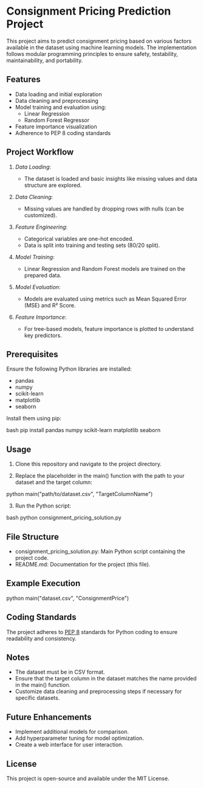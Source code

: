 # Consignment Pricing Prediction Project

This project aims to predict consignment pricing based on various factors available in the dataset using machine learning models. The implementation follows modular programming principles to ensure safety, testability, maintainability, and portability.

## Features

- Data loading and initial exploration
- Data cleaning and preprocessing
- Model training and evaluation using:
  - Linear Regression
  - Random Forest Regressor
- Feature importance visualization
- Adherence to PEP 8 coding standards

## Project Workflow

1. *Data Loading*:
   - The dataset is loaded and basic insights like missing values and data structure are explored.

2. *Data Cleaning*:
   - Missing values are handled by dropping rows with nulls (can be customized).

3. *Feature Engineering*:
   - Categorical variables are one-hot encoded.
   - Data is split into training and testing sets (80/20 split).

4. *Model Training*:
   - Linear Regression and Random Forest models are trained on the prepared data.

5. *Model Evaluation*:
   - Models are evaluated using metrics such as Mean Squared Error (MSE) and R² Score.

6. *Feature Importance*:
   - For tree-based models, feature importance is plotted to understand key predictors.

## Prerequisites

Ensure the following Python libraries are installed:

- pandas
- numpy
- scikit-learn
- matplotlib
- seaborn

Install them using pip:

bash
pip install pandas numpy scikit-learn matplotlib seaborn


## Usage

1. Clone this repository and navigate to the project directory.

2. Replace the placeholder in the main() function with the path to your dataset and the target column:

python
main("path/to/dataset.csv", "TargetColumnName")


3. Run the Python script:

bash
python consignment_pricing_solution.py


## File Structure

- consignment_pricing_solution.py: Main Python script containing the project code.
- README.md: Documentation for the project (this file).

## Example Execution

python
main("dataset.csv", "ConsignmentPrice")


## Coding Standards

The project adheres to [PEP 8](https://www.python.org/dev/peps/pep-0008/) standards for Python coding to ensure readability and consistency.

## Notes

- The dataset must be in CSV format.
- Ensure that the target column in the dataset matches the name provided in the main() function.
- Customize data cleaning and preprocessing steps if necessary for specific datasets.

## Future Enhancements

- Implement additional models for comparison.
- Add hyperparameter tuning for model optimization.
- Create a web interface for user interaction.

## License

This project is open-source and available under the MIT License.
